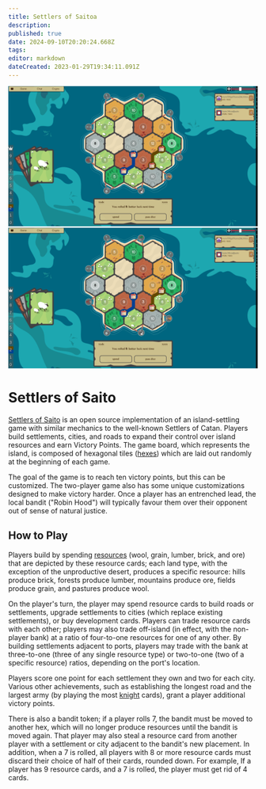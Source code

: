 ```yaml
---
title: Settlers of Saitoa
description: 
published: true
date: 2024-09-10T20:20:24.668Z
tags: 
editor: markdown
dateCreated: 2023-01-29T19:34:11.091Z
---
```


![](/settlers-wide.png)
<img src="/settlers-wide.png" style="width: 600px;"/>

# Settlers of Saito

[Settlers of Saito](https://saito.io/arcade) is an open source implementation of an island-settling game with similar mechanics to the well-known Settlers of Catan. Players build settlements, cities, and roads to expand their control over island resources and earn Victory Points. The game board, which represents the island, is composed of hexagonal tiles ([hexes](https://en.wikipedia.org/wiki/Hex_map)) which are laid out randomly at the beginning of each game.   
  
The goal of the game is to reach ten victory points, but this can be customized. The two-player game also has some unique customizations designed to make victory harder. Once a player has an entrenched lead, the local bandit ("Robin Hood") will typically favour them over their opponent out of sense of natural justice.  
  
## How to Play  
  
Players build by spending [resources](https://en.wikipedia.org/wiki/Game_mechanics#Resource_management) (wool, grain, lumber, brick, and ore) that are depicted by these resource cards; each land type, with the exception of the unproductive desert, produces a specific resource: hills produce brick, forests produce lumber, mountains produce ore, fields produce grain, and pastures produce wool. 

On the player's turn, the player may spend resource cards to build roads or settlements, upgrade settlements to cities (which replace existing settlements), or buy development cards. Players can trade resource cards with each other; players may also trade off-island (in effect, with the non-player bank) at a ratio of four-to-one resources for one of any other. By building settlements adjacent to ports, players may trade with the bank at three-to-one (three of any single resource type) or two-to-one (two of a specific resource) ratios, depending on the port's location.

Players score one point for each settlement they own and two for each city. Various other achievements, such as establishing the longest road and the largest army (by playing the most [knight](https://en.wikipedia.org/wiki/Knight) cards), grant a player additional victory points.  
  
There is also a bandit token; if a player rolls 7, the bandit must be moved to another hex, which will no longer produce resources until the bandit is moved again. That player may also steal a resource card from another player with a settlement or city adjacent to the bandit's new placement. In addition, when a 7 is rolled, all players with 8 or more resource cards must discard their choice of half of their cards, rounded down. For example, If a player has 9 resource cards, and a 7 is rolled, the player must get rid of 4 cards.